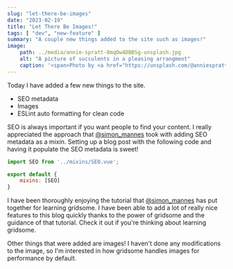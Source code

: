 ```yaml
---
slug: "let-there-be-images"
date: "2023-02-19"
title: "Let There Be Images!"
tags: [ "dev", "new-feature" ]
summary: "A couple new things added to the site such as images!"
image: 
    path: ../media/annie-spratt-8mqOw4DBBSg-unsplash.jpg
    alt: "A picture of succulents in a pleasing arrangment"
    caption: '<span>Photo by <a href="https://unsplash.com/@anniespratt?utm_source=unsplash&utm_medium=referral&utm_content=creditCopyText">Annie Spratt</a> on <a href="https://unsplash.com/photos/8mqOw4DBBSg?utm_source=unsplash&utm_medium=referral&utm_content=creditCopyText">Unsplash</a></span>'
---
```


Today I have added a few new things to the site.

- SEO metadata
- Images
- ESLint auto formatting for clean code

SEO is always important if you want people to find your content. I really appreciated the approach that [@simon_mannes](https://mannes.tech/gridsome-tutorial/) took with adding SEO metadata as a mixin. Setting up a blog post with the following code and having it populate the SEO metadata is sweet!

```javascript
import SEO from '../mixins/SEO.vue';

export default {
    mixins: [SEO]
}
```

I have been thoroughly enjoying the tutorial that [@simon_mannes](https://mannes.tech/gridsome-tutorial/) has put together for learning gridsome. I have been able to add a lot of really nice features to this blog quickly thanks to the power of gridsome and the guidance of that tutorial. Check it out if you're thinking about learning gridsome.

Other things that were added are images! I haven't done any modifications to the image, so I'm interested in how gridsome handles images for performance by default.